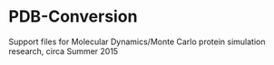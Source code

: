 # PDB-Conversion

Support files for Molecular Dynamics/Monte Carlo protein simulation research, circa Summer 2015
